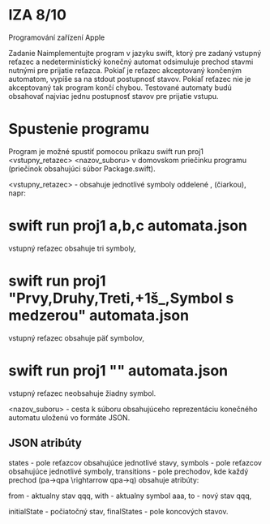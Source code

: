 # IZA 8/10
Programování zařízení Apple


Zadanie
Naimplementujte program v jazyku swift, ktorý pre zadaný vstupný reťazec a nedeterministický konečný automat odsimuluje prechod stavmi nutnými pre prijatie reťazca. Pokiaľ je reťazec akceptovaný končeným automatom, vypíše sa na stdout postupnosť stavov. Pokiaľ reťazec nie je akceptovaný tak program končí chybou. Testované automaty budú obsahovať najviac jednu postupnosť stavov pre prijatie vstupu.

# Spustenie programu
Program je možné spustiť pomocou príkazu swift run proj1 <vstupny_retazec> <nazov_suboru> v domovskom priečinku programu (priečinok obsahujúci súbor Package.swift).


<vstupny_retazec> - obsahuje jednotlivé symboly oddelené , (čiarkou), napr:


# swift run proj1 a,b,c automata.json
vstupný reťazec obsahuje tri symboly,

# swift run proj1 "Prvy,Druhy,Treti,+1š_,Symbol s medzerou" automata.json
vstupný reťazec obsahuje päť symbolov,

# swift run proj1 "" automata.json
vstupný reťazec neobsahuje žiadny symbol.



<nazov_suboru> - cesta k súboru obsahujúceho reprezentáciu konečného automatu uloženú vo formáte JSON.


## JSON atribúty

states - pole reťazcov obsahujúce jednotlivé stavy,
symbols - pole reťazcov obsahujúce jednotlivé symboly,
transitions - pole prechodov, kde každý prechod (pa→qpa \rightarrow qpa→q) obsahuje atribúty:

from - aktualny stav qqq,
with - aktualny symbol aaa,
to - nový stav qqq,


initialState - počiatočný stav,
finalStates - pole koncových stavov.
